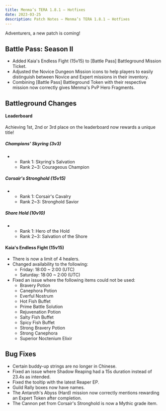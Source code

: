 ```yaml
---
title: Menma’s TERA 1.8.1 – Hotfixes
date: 2023-03-25
description: Patch Notes – Menma’s TERA 1.8.1 – Hotfixes
---
```


Adventurers, a new patch is coming!

Battle Pass: Season II
----------------------

-   Added Kaia's Endless Fight (15v15) to [Battle Pass] Battleground Mission Ticket.
-   Adjusted the Novice Dungeon Mission icons to help players to easily distinguish between Novice and Expert missions in their inventory.
-   Combining [Battle Pass] Battleground Token with their respective mission now correctly gives Menma's PvP Hero Fragments.

Battleground Changes
--------------------

#### Leaderboard

Achieving 1st, 2nd or 3rd place on the leaderboard now rewards a unique title!

##### Champions' Skyring (3v3)

-   -   Rank 1: Skyring's Salvation
    -   Rank 2~3: Courageous Champion

##### Corsair's Stronghold (15v15)

-   -   Rank 1: Corsair's Cavalry
    -   Rank 2~3: Stronghold Savior

##### Shore Hold (10v10)

-   -   Rank 1: Hero of the Hold
    -   Rank 2~3: Salvation of the Shore

#### Kaia's Endless Fight (15v15)

-   There is now a limit of 4 healers.
-   Changed availability to the following:
    -   Friday: 18:00 ~ 2:00 (UTC)
    -   Saturday: 18:00 ~ 2:00 (UTC)
-   Fixed an issue where the following items could not be used:
    -   Bravery Potion
    -   Canephora Potion
    -   Everful Nostrum
    -   Hot Fish Buffet
    -   Prime Battle Solution
    -   Rejuvenation Potion
    -   Salty Fish Buffet
    -   Spicy Fish Buffet
    -   Strong Bravery Potion
    -   Strong Canephora
    -   Superior Noctenium Elixir

Bug Fixes
---------

-   Certain buddy-up strings are no longer in Chinese.
-   Fixed an issue where Shadow Reaping had a 15s duration instead of 23.4s as intended.
-   Fixed the tooltip with the latest Reaper EP.
-   Guild Rally boxes now have names.
-   The Antaroth's Abyss (Hard) mission now correctly mentions rewarding an Expert Token after completion.
-   The Cannon pet from Corsair's Stronghold is now a Mythic grade item.